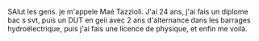 SAlut les gens. je m'appele Maé Tazzioli. J'ai 24 ans, 
j'ai fais un diplome bac s svt, puis un DUT en geii avec 2 ans 
d'alternance dans les barrages hydroélectrique, puis j'ai fais une licence
de physique, et enfin me voilà.
